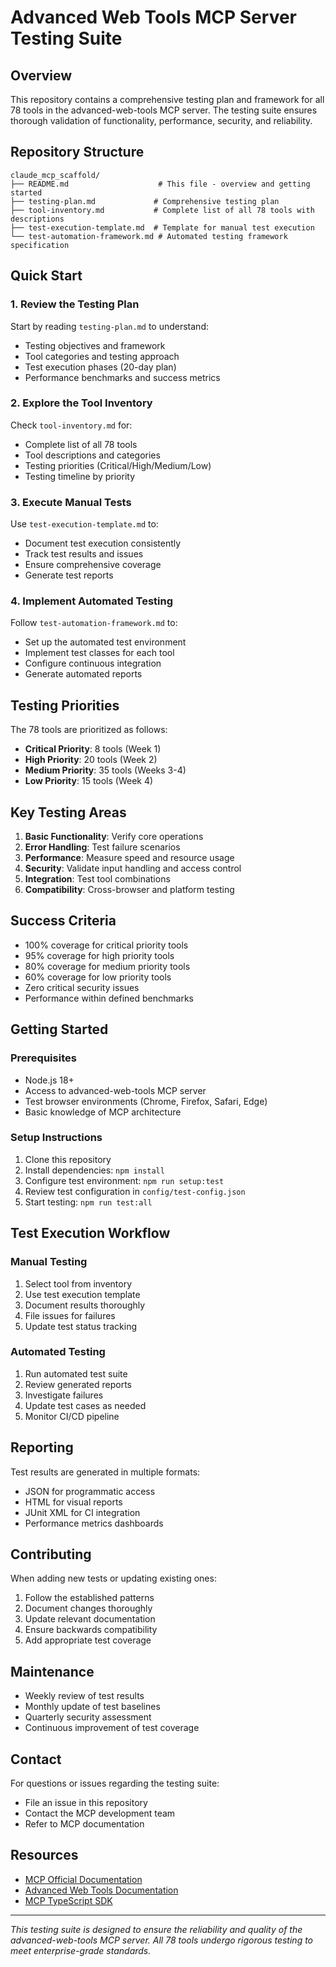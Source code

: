 # Advanced Web Tools MCP Server Testing Suite

## Overview

This repository contains a comprehensive testing plan and framework for all 78 tools in the advanced-web-tools MCP server. The testing suite ensures thorough validation of functionality, performance, security, and reliability.

## Repository Structure

```
claude_mcp_scaffold/
├── README.md                    # This file - overview and getting started
├── testing-plan.md             # Comprehensive testing plan
├── tool-inventory.md           # Complete list of all 78 tools with descriptions
├── test-execution-template.md  # Template for manual test execution
└── test-automation-framework.md # Automated testing framework specification
```

## Quick Start

### 1. Review the Testing Plan

Start by reading `testing-plan.md` to understand:
- Testing objectives and framework
- Tool categories and testing approach
- Test execution phases (20-day plan)
- Performance benchmarks and success metrics

### 2. Explore the Tool Inventory

Check `tool-inventory.md` for:
- Complete list of all 78 tools
- Tool descriptions and categories
- Testing priorities (Critical/High/Medium/Low)
- Testing timeline by priority

### 3. Execute Manual Tests

Use `test-execution-template.md` to:
- Document test execution consistently
- Track test results and issues
- Ensure comprehensive coverage
- Generate test reports

### 4. Implement Automated Testing

Follow `test-automation-framework.md` to:
- Set up the automated test environment
- Implement test classes for each tool
- Configure continuous integration
- Generate automated reports

## Testing Priorities

The 78 tools are prioritized as follows:

- **Critical Priority**: 8 tools (Week 1)
- **High Priority**: 20 tools (Week 2)
- **Medium Priority**: 35 tools (Weeks 3-4)
- **Low Priority**: 15 tools (Week 4)

## Key Testing Areas

1. **Basic Functionality**: Verify core operations
2. **Error Handling**: Test failure scenarios
3. **Performance**: Measure speed and resource usage
4. **Security**: Validate input handling and access control
5. **Integration**: Test tool combinations
6. **Compatibility**: Cross-browser and platform testing

## Success Criteria

- 100% coverage for critical priority tools
- 95% coverage for high priority tools
- 80% coverage for medium priority tools
- 60% coverage for low priority tools
- Zero critical security issues
- Performance within defined benchmarks

## Getting Started

### Prerequisites

- Node.js 18+ 
- Access to advanced-web-tools MCP server
- Test browser environments (Chrome, Firefox, Safari, Edge)
- Basic knowledge of MCP architecture

### Setup Instructions

1. Clone this repository
2. Install dependencies: `npm install`
3. Configure test environment: `npm run setup:test`
4. Review test configuration in `config/test-config.json`
5. Start testing: `npm run test:all`

## Test Execution Workflow

### Manual Testing

1. Select tool from inventory
2. Use test execution template
3. Document results thoroughly
4. File issues for failures
5. Update test status tracking

### Automated Testing

1. Run automated test suite
2. Review generated reports
3. Investigate failures
4. Update test cases as needed
5. Monitor CI/CD pipeline

## Reporting

Test results are generated in multiple formats:
- JSON for programmatic access
- HTML for visual reports
- JUnit XML for CI integration
- Performance metrics dashboards

## Contributing

When adding new tests or updating existing ones:

1. Follow the established patterns
2. Document changes thoroughly
3. Update relevant documentation
4. Ensure backwards compatibility
5. Add appropriate test coverage

## Maintenance

- Weekly review of test results
- Monthly update of test baselines
- Quarterly security assessment
- Continuous improvement of test coverage

## Contact

For questions or issues regarding the testing suite:
- File an issue in this repository
- Contact the MCP development team
- Refer to MCP documentation

## Resources

- [MCP Official Documentation](https://modelcontextprotocol.io/)
- [Advanced Web Tools Documentation](https://github.com/modelcontextprotocol/servers)
- [MCP TypeScript SDK](https://github.com/modelcontextprotocol/typescript-sdk)

---

*This testing suite is designed to ensure the reliability and quality of the advanced-web-tools MCP server. All 78 tools undergo rigorous testing to meet enterprise-grade standards.*
